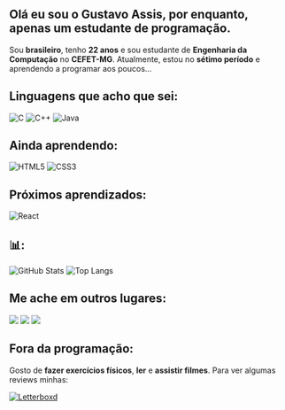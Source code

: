 ## Olá eu sou o Gustavo Assis, por enquanto, apenas um estudante de programação.

Sou **brasileiro**, tenho **22 anos** e sou estudante de **Engenharia da Computação** no **CEFET-MG**. Atualmente, estou no **sétimo período** e aprendendo a programar aos poucos...

## Linguagens que acho que sei:
![C](https://img.shields.io/badge/C-A8B9CC?style=for-the-badge&logo=c&logoColor=white)
![C++](https://img.shields.io/badge/C++-00599C?style=for-the-badge&logo=c%2B%2B&logoColor=white)
![Java](https://img.shields.io/badge/Java-ED8B00?style=for-the-badge&logo=java&logoColor=white)

## Ainda aprendendo:
![HTML5](https://img.shields.io/badge/HTML5-E34F26?style=for-the-badge&logo=html5&logoColor=white)
![CSS3](https://img.shields.io/badge/CSS3-1572B6?style=for-the-badge&logo=css3&logoColor=white)

## Próximos aprendizados:
![React](https://img.shields.io/badge/React-61DAFB?style=for-the-badge&logo=react&logoColor=black)

## 📊:
![GitHub Stats](https://github-readme-stats.vercel.app/api?username=Gustavo-AX&show_icons=true&theme=dark)
![Top Langs](https://github-readme-stats.vercel.app/api/top-langs/?username=Gustavo-AX&layout=compact&theme=dark)

## Me ache em outros lugares:
<a href="https://instagram.com/_gustavoassis" target="_blank"><img src="https://img.shields.io/badge/-Instagram-%23E4405F?style=for-the-badge&logo=instagram&logoColor=white" target="_blank"></a>
<a href = "mailto:gustavoassis203@gmail.com"><img src="https://img.shields.io/badge/-Gmail-%23333?style=for-the-badge&logo=gmail&logoColor=white"></a>
<a href="https://www.linkedin.com/in/gustavo-ax/"><img src="https://img.shields.io/badge/-LinkedIn-%230077B5?style=for-the-badge&logo=linkedin&logoColor=white" target="_blank"></a> 

## Fora da programação:
Gosto de **fazer exercícios físicos**, **ler** e **assistir filmes**. Para ver algumas reviews minhas:

[![Letterboxd](https://img.shields.io/badge/Letterboxd-07B53B?style=for-the-badge&logo=letterboxd&logoColor=white)](https://letterboxd.com/seu-username/)
